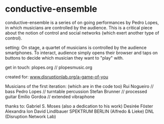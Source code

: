# conductive-ensemble
conductive-ensemble is a series of on going performances by Pedro Lopes, in which musicians are controlled by the audience. 
This is a critical piece about the notion of control and social networks (which exert another type of control).

setting:
On stage, a quartet of musicians is controlled by the audience smartphones.
To interact, audience simply opens their browser and taps on buttons to decide which musician they want to "play" with. 

get in touch:
plopes.org // plopesmusic.org

created for: 
www.disruptionlab.org/a-game-of-you

Musicians of the first iteration: (which are in the code too)
Rui Nogueiro // bass
Pedro Lopes // turntable percussion
Stefan Brunner // processed guitar
Emílio Gordoa // extended vibraphone

thanks to:
Gabriel S. Moses (also a dedication to his work)
Desirée Föster
Alexandra Ion 
David Lindlbauer
SPEKTRUM BERLIN (Alfredo & Lieke)
DNL (Disruption Network Lab)

